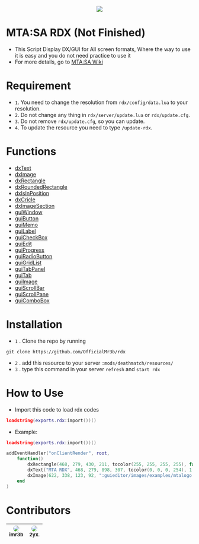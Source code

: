 
<p align="center"><img src="https://cdn.discordapp.com/attachments/927728569382236180/1060666841644683434/Group_1.png"></p>

# MTA:SA RDX (Not Finished)

- This Script Display DX/GUI for All screen formats, Where the way to use it is easy and you do not need practice to use it
- For more details, go to [MTA:SA Wiki](https://wiki.multitheftauto.com/wiki/Resource:RDX)

# Requirement

- `1`. You need to change the resolution from `rdx/config/data.lua` to your resolution.<br>
- `2`. Do not change any thing in `rdx/server/update.lua` or `rdx/update.cfg`.<br>
- `3`. Do not remove `rdx/update.cfg`, so you can update.
- `4`. To update the resource you need to type `/update-rdx`.<br>

# Functions
* [dxText](https://wiki.multitheftauto.com/wiki/dxDrawText)
* [dxImage](https://wiki.multitheftauto.com/wiki/dxDrawImage)
* [dxRectangle](https://wiki.multitheftauto.com/wiki/dxDrawRectangle)
* [dxRoundedRectangle](https://wiki.multitheftauto.com/wiki/RoundedRectangle)
* [dxIsInPosition](https://wiki.multitheftauto.com/wiki/isMouseInPosition)
* [dxCricle](https://wiki.multitheftauto.com/wiki/dxDrawCircle)
* [dxImageSection](https://wiki.multitheftauto.com/wiki/dxDrawImageSection)
* [guiWindow](https://wiki.multitheftauto.com/wiki/guiCreateWindow)
* [guiButton](https://wiki.multitheftauto.com/wiki/guiCreateButton)
* [guiMemo](https://wiki.multitheftauto.com/wiki/guiCreateMemo)
* [guiLabel](https://wiki.multitheftauto.com/wiki/guiCreateLabel)
* [guiCheckBox](https://wiki.multitheftauto.com/wiki/guiCreateCheckBox)
* [guiEdit](https://wiki.multitheftauto.com/wiki/guiCreateEdit)
* [guiProgress](https://wiki.multitheftauto.com/wiki/guiCreateProgressBar)
* [guiRadioButton](https://wiki.multitheftauto.com/wiki/guiCreateRadioButton)
* [guiGridList](https://wiki.multitheftauto.com/wiki/guiCreateGridList)
* [guiTabPanel](https://wiki.multitheftauto.com/wiki/guiCreateTabPanel)
* [guiTab](https://wiki.multitheftauto.com/wiki/guiCreateTab)
* [guiImage](https://wiki.multitheftauto.com/wiki/guiCreateStaticImage)
* [guiScrollBar](https://wiki.multitheftauto.com/wiki/guiCreateScrollBar)
* [guiScrollPane](https://wiki.multitheftauto.com/wiki/guiCreateScrollPane)
* [guiComboBox](https://wiki.multitheftauto.com/wiki/guiCreateComboBox)

# Installation

- `1` . Clone the repo by running
```
git clone https://github.com/OfficialMr3b/rdx
```
- `2` . add this resource to your server `:mods/deathmatch/resources/`
- `3` . type this command in your server `refresh` and `start rdx`

# How to Use

- Import this code to load rdx codes
```lua
loadstring(exports.rdx:import())()
```
- Example:
```lua
loadstring(exports.rdx:import())()

addEventHandler("onClientRender", root,
    function()
        dxRectangle(468, 279, 430, 211, tocolor(255, 255, 255, 255), false)
        dxText("MTA RDX", 468, 279, 898, 307, tocolor(0, 0, 0, 254), 1.00, "default", "center", "center", false, false, false, false, false)
        dxImage(622, 338, 123, 92, ":guieditor/images/examples/mtalogo.png", 0, 0, 0, tocolor(255, 255, 255, 255), false)
    end
)
```

# Contributors
| <img src="https://i.imgur.com/9eOHGEq.png" style="border-radius: 50%;"><br><sub>imr3b<br></sub> | <img src="https://i.imgur.com/a3flkPs.png" style="border-radius: 50%;"><br><sub>2yx.<br></sub> |
| :---------------------------------------------------------------------------------------------------------------------: | :---------------------------------------------------------------------------------------------------------------------: |
